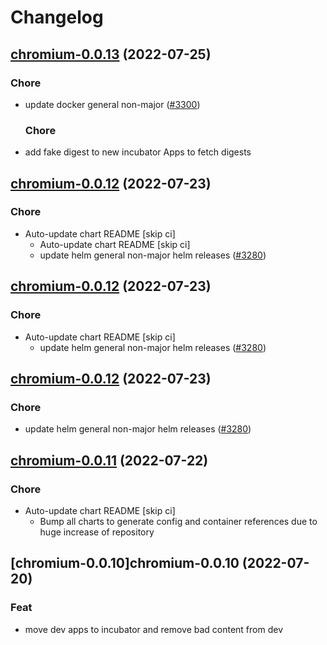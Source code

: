 # Changelog



## [chromium-0.0.13](https://github.com/truecharts/apps/compare/chromium-desktop-g3-0.0.12...chromium-0.0.13) (2022-07-25)

### Chore

- update docker general non-major ([#3300](https://github.com/truecharts/apps/issues/3300))

  ### Chore

- add fake digest to new incubator Apps to fetch digests




## [chromium-0.0.12](https://github.com/truecharts/apps/compare/ungoogled-chromium-0.0.11...chromium-0.0.12) (2022-07-23)

### Chore

- Auto-update chart README [skip ci]
  - Auto-update chart README [skip ci]
  - update helm general non-major helm releases ([#3280](https://github.com/truecharts/apps/issues/3280))




## [chromium-0.0.12](https://github.com/truecharts/apps/compare/ungoogled-chromium-0.0.11...chromium-0.0.12) (2022-07-23)

### Chore

- Auto-update chart README [skip ci]
  - update helm general non-major helm releases ([#3280](https://github.com/truecharts/apps/issues/3280))




## [chromium-0.0.12](https://github.com/truecharts/apps/compare/ungoogled-chromium-0.0.11...chromium-0.0.12) (2022-07-23)

### Chore

- update helm general non-major helm releases ([#3280](https://github.com/truecharts/apps/issues/3280))




## [chromium-0.0.11](https://github.com/truecharts/apps/compare/chromium-desktop-g3-0.0.10...chromium-0.0.11) (2022-07-22)

### Chore

- Auto-update chart README [skip ci]
  - Bump all charts to generate config and container references due to huge increase of repository



## [chromium-0.0.10]chromium-0.0.10 (2022-07-20)

### Feat

- move dev apps to incubator and remove bad content from dev
